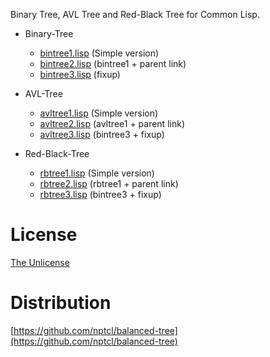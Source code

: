 Binary Tree, AVL Tree and Red-Black Tree for Common Lisp.

- Binary-Tree
  - [bintree1.lisp](lisp/bintree1.lisp)  (Simple version)
  - [bintree2.lisp](lisp/bintree2.lisp)  (bintree1 + parent link)
  - [bintree3.lisp](lisp/bintree3.lisp)  (fixup)

- AVL-Tree
  - [avltree1.lisp](lisp/avltree1.lisp)  (Simple version)
  - [avltree2.lisp](lisp/avltree2.lisp)  (avltree1 + parent link)
  - [avltree3.lisp](lisp/avltree3.lisp)  (bintree3 + fixup)

- Red-Black-Tree
  - [rbtree1.lisp](lisp/rbtree1.lisp)  (Simple version)
  - [rbtree2.lisp](lisp/rbtree2.lisp)  (rbtree1 + parent link)
  - [rbtree3.lisp](lisp/rbtree3.lisp)  (bintree3 + fixup)


# License

[The Unlicense](LICENSE)


# Distribution

[https://github.com/nptcl/balanced-tree](https://github.com/nptcl/balanced-tree)

